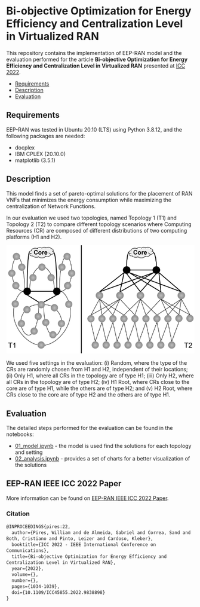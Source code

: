 # Bi-objective Optimization for Energy Efficiency and Centralization Level in Virtualized RAN

This repository contains the implementation of EEP-RAN model and the evaluation performed for the article **Bi-objective Optimization for Energy Efficiency and Centralization Level in Virtualized RAN** presented at [ICC 2022](https://icc2022.ieee-icc.org/).

- [Requirements](#Requirements)
- [Description](#Description)
- [Evaluation](#Evaluation)

## Requirements
EEP-RAN was tested in Ubuntu 20.10 (LTS) using Python 3.8.12, and the following packages are needed:
- docplex
- IBM CPLEX (20.10.0)
- matplotlib (3.5.1)

## Description
This model finds a set of pareto-optimal solutions for the placement of RAN VNFs that minimizes the energy consumption while maximizing the centralization of Network Functions.

In our evaluation we used two topologies, named Topology 1 (T1) and Topology 2 (T2) to compare different topology scenarios where Computing Resources (CR) are composed of different distributions of two computing platforms (H1 and H2).

<p align="center">
  <img src="https://github.com/LABORA-INF-UFG/EEPRAN_ICC_2022/blob/main/figures/topo_fig.png"/>
</p>

We used five settings in the evaluation: (i) Random, where the type of the CRs are randomly chosen from H1 and H2, independent of their locations; (ii) Only H1, where all CRs in the topology are of
type H1; (iii) Only H2, where all CRs in the topology are of type H2; (iv) H1 Root, where CRs close to the core are of type H1, while the others are of type H2; and (v) H2 Root, where CRs close to the core are of type H2 and the others are of type H1.

## Evaluation
The detailed steps performed for the evaluation can be found in the notebooks:
- [01_model.ipynb](01_model.ipynb) - the model is used find the solutions for each topology and setting
- [02_analysis.ipynb](02_analysis.ipynb) - provides a set of charts for a better visualization of the solutions

## EEP-RAN IEEE ICC 2022 Paper

More information can be found on [EEP-RAN IEEE ICC 2022 Paper](https://ieeexplore.ieee.org/document/9838898).

### Citation
```
@INPROCEEDINGS{pires:22,  
  author={Pires, William and de Almeida, Gabriel and Correa, Sand and Both, Cristiano and Pinto, Leizer and Cardoso, Kleber},  
  booktitle={ICC 2022 - IEEE International Conference on Communications},   
  title={Bi-objective Optimization for Energy Efficiency and Centralization Level in Virtualized RAN},   
  year={2022},  
  volume={},  
  number={},  
  pages={1034-1039},  
  doi={10.1109/ICC45855.2022.9838898}
}
```

